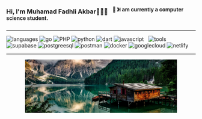 ### Hi, I'm Muhamad Fadhli Akbar👋🧑‍💻 &nbsp;&nbsp;<sup>👾 &#12299;I am currently a computer science student.</sup>

---

![languages](https://img.shields.io/static/v1?label=&message=Languages:&color=111&style=flat-square)
![go](https://img.shields.io/static/v1?logo=go&label=&message=Go&color=36465D&logoColor=AAA&style=flat-square&link=)
![PHP](https://img.shields.io/static/v1?logo=php&label=&message=PHP&color=36465D&logoColor=AAA&style=flat-square)
![python](https://img.shields.io/static/v1?logo=python&label=&message=Python&color=36465D&logoColor=AAA&style=flat-square)
![dart](https://img.shields.io/static/v1?logo=dart&label=&message=Dart&color=36465D&logoColor=AAA&style=flat-square&link=)
![javascript](https://img.shields.io/static/v1?logo=javascript&label=&message=JS&color=36465D&logoColor=AAA&style=flat-square)
&nbsp;
![tools](https://img.shields.io/static/v1?label=&message=Tools:&color=111&style=flat-square)
![supabase](https://img.shields.io/static/v1?logo=supabase&label=&message=Supabase&color=36465D&logoColor=AAA&style=flat-square)
![postgreesql](https://img.shields.io/static/v1?logo=postgresql&label=&message=PGAdmin&color=36465D&logoColor=AAA&style=flat-square)
![postman](https://img.shields.io/static/v1?logo=postman&label=&message=Postman&color=36465D&logoColor=AAA&style=flat-square)
![docker](https://img.shields.io/static/v1?logo=docker&label=&message=Docker&color=36465D&logoColor=AAA&style=flat-square)
![googlecloud](https://img.shields.io/static/v1?logo=googlecloud&label=&message=GCP&color=36465D&logoColor=AAA&style=flat-square)
![netlify](https://img.shields.io/static/v1?logo=netlify&label=&message=Netlify&color=36465D&logoColor=AAA&style=flat-square)
&nbsp;&nbsp;&nbsp;

---

<p align="center">

<img src="./Assets/banner of nature.jpg" alt="Onodera banner" width="80%">

</p>
